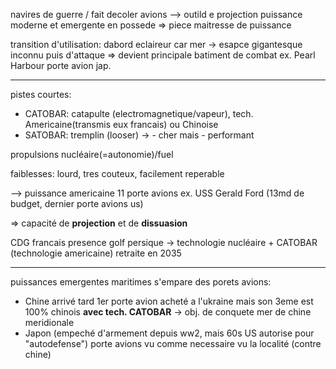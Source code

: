 navires de guerre / fait decoler avions
--> outild e projection
puissance moderne et emergente en possede
=> piece maitresse de puissance

transition d'utilisation:
dabord eclaireur car mer -> esapce gigantesque inconnu
puis d'attaque
=> devient principale batiment de combat
ex. Pearl Harbour
porte avion jap.
___
pistes courtes:
- CATOBAR: catapulte (electromagnetique/vapeur), tech. Americaine(transmis eux francais) ou Chinoise
- SATOBAR: tremplin (looser) -> - cher mais - performant

propulsions nucléaire(=autonomie)/fuel

faiblesses:
lourd, tres couteux, facilement reperable

--> puissance americaine
11 porte avions
ex. USS Gerald Ford
(13md de budget, dernier porte avions us)

=> capacité de **projection** et de **dissuasion**

CDG francais
presence golf persique
-> technologie nucléaire + CATOBAR (technologie americaine)
retraite en 2035
___

puissances emergentes maritimes s'empare des porets avions:

- Chine arrivé tard
1er porte avion acheté a l'ukraine
mais son 3eme est 100% chinois **avec tech. CATOBAR**
-> obj. de conquete mer de chine meridionale
- Japon
(empeché d'armement depuis ww2, mais 60s US autorise pour "autodefense")
porte avions vu comme necessaire vu la localité
(contre chine)
